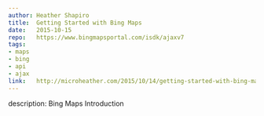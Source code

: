 ```yaml
--- 	
author:	Heather Shapiro
title:	Getting Started with Bing Maps
date:	2015-10-15
repo:	https://www.bingmapsportal.com/isdk/ajaxv7
tags:	
- maps 
- bing 
- api 
- ajax
link:	http://microheather.com/2015/10/14/getting-started-with-bing-maps/
---	
```

description:	Bing Maps Introduction

